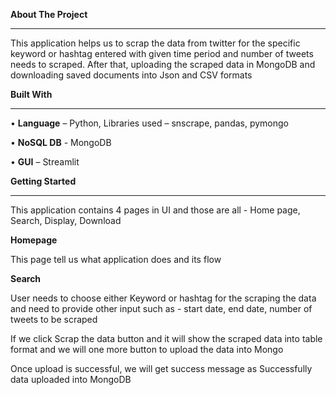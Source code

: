**About The Project**
____________________________________________________________________________________________________________________________________________________________
      
This application helps us to scrap the data from twitter for the specific keyword or hashtag entered with given time period and number of tweets needs to scraped. After that, uploading the scraped data in MongoDB and downloading saved documents into Json and CSV formats

**Built With**
____________________________________________________________________________________________________________________________________________________________

•	**Language** – Python, Libraries used – snscrape, pandas, pymongo

•	**NoSQL DB** - MongoDB

•	**GUI** – Streamlit

**Getting Started**
____________________________________________________________________________________________________________________________________________________________

This application contains 4 pages in UI and those are all - Home page, Search, Display, Download

**Homepage**

This page tell us what application does and its flow

**Search**

User needs to choose either Keyword or hashtag for the scraping the data and need to provide other input such as - start date, end date, number of tweets to be scraped

If we click Scrap the data button and it will show the scraped data into table format and we will one more button to upload the data into Mongo

Once upload is successful, we will get success message as Successfully data uploaded into MongoDB
   





